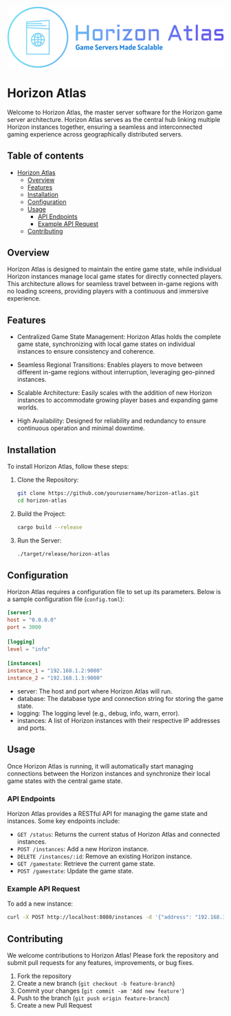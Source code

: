 ![logo-no-background](branding/logo-no-background.png)

# Horizon Atlas

Welcome to Horizon Atlas, the master server software for the Horizon game server architecture. Horizon Atlas serves as the central hub linking multiple Horizon instances together, ensuring a seamless and interconnected gaming experience across geographically distributed servers.

## Table of contents

- [Horizon Atlas](#horizon-atlas)
  * [Overview](#overview)
  * [Features](#features)
  * [Installation](#installation)
  * [Configuration](#configuration)
  * [Usage](#usage)
    + [API Endpoints](#api-endpoints)
    + [Example API Request](#example-api-request)
  * [Contributing](#contributing)

## Overview
Horizon Atlas is designed to maintain the entire game state, while individual Horizon instances manage local game states for directly connected players. This architecture allows for seamless travel between in-game regions with no loading screens, providing players with a continuous and immersive experience.

## Features
  - Centralized Game State Management: Horizon Atlas holds the complete game state, synchronizing with local game states on individual instances to ensure consistency and coherence.

  - Seamless Regional Transitions: Enables players to move between different in-game regions without interruption, leveraging geo-pinned instances.

  - Scalable Architecture: Easily scales with the addition of new Horizon instances to accommodate growing player bases and expanding game worlds.

  - High Availability: Designed for reliability and redundancy to ensure continuous operation and minimal downtime.

## Installation

To install Horizon Atlas, follow these steps:

1.  Clone the Repository:

    ```bash
    git clone https://github.com/yourusername/horizon-atlas.git
    cd horizon-atlas
    ```

2.  Build the Project:

    ```bash
    cargo build --release
    ```

3.  Run the Server:

    ```bash
    ./target/release/horizon-atlas
    ```

## Configuration

Horizon Atlas requires a configuration file to set up its parameters. Below is a sample configuration file (`config.toml`):


```toml
[server]
host = "0.0.0.0"
port = 3000

[logging]
level = "info"

[instances]
instance_1 = "192.168.1.2:9000"
instance_2 = "192.168.1.3:9000"
```

-   server: The host and port where Horizon Atlas will run.
-   database: The database type and connection string for storing the game state.
-   logging: The logging level (e.g., debug, info, warn, error).
-   instances: A list of Horizon instances with their respective IP addresses and ports.

Usage
-----

Once Horizon Atlas is running, it will automatically start managing connections between the Horizon instances and synchronize their local game states with the central game state.

### API Endpoints

Horizon Atlas provides a RESTful API for managing the game state and instances. Some key endpoints include:

-   `GET /status`: Returns the current status of Horizon Atlas and connected instances.
-   `POST /instances`: Add a new Horizon instance.
-   `DELETE /instances/:id`: Remove an existing Horizon instance.
-   `GET /gamestate`: Retrieve the current game state.
-   `POST /gamestate`: Update the game state.

### Example API Request

To add a new instance:

```bash
curl -X POST http://localhost:8080/instances -d '{"address": "192.168.1.4:9000"}'
```

## Contributing

We welcome contributions to Horizon Atlas! Please fork the repository and submit pull requests for any features, improvements, or bug fixes.

1.  Fork the repository
2.  Create a new branch (`git checkout -b feature-branch`)
3.  Commit your changes (`git commit -am 'Add new feature'`)
4.  Push to the branch (`git push origin feature-branch`)
5.  Create a new Pull Request
